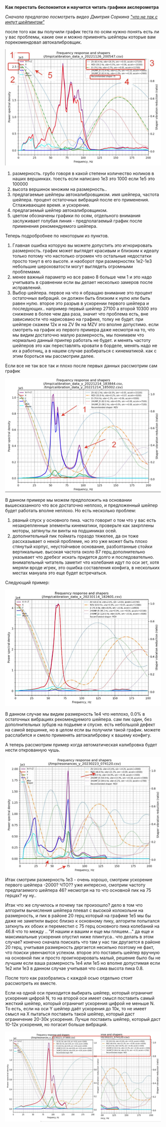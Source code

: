 **Как перестать беспокоится и научится читать графики акслерометра**

*Сначала предлагаю посмотреть видео Дмитрия Соркина ["что не так с инпут шейпингом"](https://youtu.be/ZFPkfZEB-XU)*

после того как вы получили график теста по осям нужно понять есть ли у вас проблемы, какие они и можно применять шейперы которые вам порекомендовал автокалибровщик.

![](firstlook.jpg)

1. размерность. грубо говоря в какой степени количество ноликов в наших вершинках. тоесть если написано 1е3 это 1000 если 1е5 это 100000 
2. высота вершинок множим на размерность.. 
3. предлагаемые шейперы автокалибровщиком. имя шейпера, частота шейпера. процент остаточных вибраций после его применения.  Сглаживающее время. и ускорение. 
4. предлагаемый шейпер автокалибровщиком.
5. цветом обозначены графики по осям, отдельного внимания заслуживает голубая линия - предполагаемый график после применения рекомендуемого шейпера.
   
Теперь подробробнее по некоторым из пунктов.  

   1. Главная ошибка которую вы можете допустить это игнорировать размерность. график может выглядет красивым и близким к идеалу только потому что настолько огромен что остальные недостатки просто тонут в его высоте. и наоборот при размерностях 1е2-1е3 небольшие шероховатости могут выглядеть  огромными проблемами. 
   2. менее важный параметр но все равно 8 больше чем 1 и это надо учитывать в сравнении если вы делает несколько замеров после исправлений. 
   3. Выбор шейпера. первое на что я обращаю внимание это процент остаточных вибраций. он должен быть близким к нулю или быть равен нулю. второе это разрыв в ускорении первого шейпера и последующих.. например первый шейпер 27100 а второй 10300 это снижение в более чем два раза, значит что проблема есть, вне зависимости что нарисовано на графике, толку не будет. при шейпере скажем 12к и на ZV 9к на MZV это вполне допустимо.  если смотреть на график из первого примера даже несмотря на то, что мы видим достаточно малую размерность, мы понимаем что нормально данный принтер работать не будет. и менять частоту шейперов это как переставлять кровати в борделе, менять надо не их а работниц, а в нашем случае разбираться с кинематикой. как с этим бороться мы рассмотрим далее.

Если все не так все так и плохо после первых данных рассмотрим сам график

![](belts_nuts.jpg)

В данном примере мы можем предположить на основании вышесказанного что все достаточно неплохо, и предложенный шейпер будет работать вполне неплохо. Но есть несколько проблем:
1. рваный спуск у основного пика. часто говорит о том что у вас есть незакрепленные элементы  кинематики, проверьте как закрплены моторы, затянуты ли винты на подшиниках осей.
2. дополнительный пик поймать гораздо тяжелее,  да он тоже рассказывает о некой проблеме, но это уже может быть плохо стянутый корпус, неустойчивое основание, разболтанные стойки вертикальные. высокая частота около 87 герц дополнительно указывает что дребезг искать придется долго и последовательно.  внимательный читатель заметит что колебания идут по оси зет, хотя меряли вроде игрек, это ошибка составления конфига, в нескольких местах мануала это еще будет встречаться. 

Следующий пример:

![](good.jpg)

В данном случае мы видим размерность 1е4 что неплохо,  0.0% в остаточных вибрациях рекомендуемого шейпера. сам пик один, без дополнительных зубцов на подьеме и спуске.  есть небольшой дефект на самой вершинке, но в целом если вы получили такой график. можете расслабится и смело применять автокалибровку к вашему конфигу.  

  А теперь рассмотрим пример когда автоматическая калибровка будет нести открованную чушь.

![](notgood.jpg)

Итак смотрим размерность 1е3 - очень хорошо, смотрим ускорение первого шейпера -2000? ЧТО??  уже интересно, смотрим частоту предлагаемого шейпера 46?  несмотря на то что основной пик на 75 герцах? ну ну..  

Итак что же случилось и почему так произошло? дело в том что алгоритм вычисления шейпера плевал с высокой колокольни на размерность, и пик в районе 20 герц который на графике 1е5 мы бы даже не заметили вырос близко к основному пику, алгоритм попытался заткнуть их обоих и переместил с 75 герц основного пика колебаний на 46.8 что то между .. "И нашим и вашим и еще мы пляшем..."  да еще и максимальные ускорения опустил ниже плинтуса..  что делать в этом случае? конечно сначала поискать что там у нас так другается в районе 20 герц, учитывая размерность дергается несильно поэтому не факт, что поиски увенчаются успехом. второе это поставить шейпер вручную на основной пик и просто проигнорировать малый, решение было бы не лучшим если ваша размерность 1е4 или 1е5 но вполне допустимая если 1е2 или 1е3 в данном случае учитывая что сама высота пика 0.8. 

После того как разобрались с каждой осью отдельно стоит рассмотреть их вместе. 

Если на одной оси приходится выбирать шейпер, который ограничит ускорения цифрой N, то на второй оси имеет смысл поставить самый жесткий шейпер, который ограничит ускорения цифрой не меньше N. То есть, если на оси Y шейпер даёт ускорения до 10к, то не имеет смысл на Х пытаться поставить такой шейпер, который даст ограничение 20-30к ускорения. Лучше поставить шейпер, который даст 10-12к ускорения, но погасит больше вибраций. 

![](dual.jpg)
